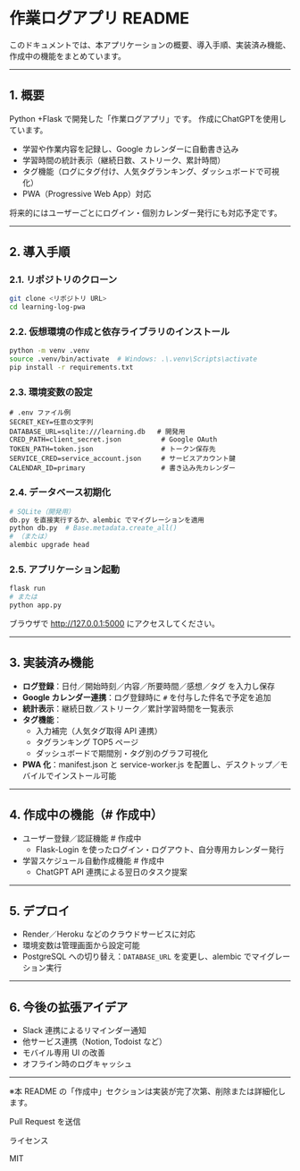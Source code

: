 # 作業ログアプリ README

このドキュメントでは、本アプリケーションの概要、導入手順、実装済み機能、作成中の機能をまとめています。

---

## 1. 概要

Python +Flask で開発した「作業ログアプリ」です。
作成にChatGPTを使用しています。
- 学習や作業内容を記録し、Google カレンダーに自動書き込み
- 学習時間の統計表示（継続日数、ストリーク、累計時間）
- タグ機能（ログにタグ付け、人気タグランキング、ダッシュボードで可視化）
- PWA（Progressive Web App）対応

将来的にはユーザーごとにログイン・個別カレンダー発行にも対応予定です。

---

## 2. 導入手順

### 2.1. リポジトリのクローン
```bash
git clone <リポジトリ URL>
cd learning-log-pwa
```

### 2.2. 仮想環境の作成と依存ライブラリのインストール
```bash
python -m venv .venv
source .venv/bin/activate  # Windows: .\.venv\Scripts\activate
pip install -r requirements.txt
```

### 2.3. 環境変数の設定
```dotenv
# .env ファイル例
SECRET_KEY=任意の文字列
DATABASE_URL=sqlite:///learning.db   # 開発用
CRED_PATH=client_secret.json          # Google OAuth
TOKEN_PATH=token.json                 # トークン保存先
SERVICE_CRED=service_account.json     # サービスアカウント鍵
CALENDAR_ID=primary                   # 書き込み先カレンダー
```

### 2.4. データベース初期化
```bash
# SQLite（開発用）
db.py を直接実行するか、alembic でマイグレーションを適用
python db.py  # Base.metadata.create_all()
# （または）
alembic upgrade head
```

### 2.5. アプリケーション起動
```bash
flask run
# または
python app.py
```
ブラウザで http://127.0.0.1:5000 にアクセスしてください。

---

## 3. 実装済み機能

- **ログ登録**：日付／開始時刻／内容／所要時間／感想／タグ を入力し保存
- **Google カレンダー連携**：ログ登録時に `#` を付与した件名で予定を追加
- **統計表示**：継続日数／ストリーク／累計学習時間を一覧表示
- **タグ機能**：
  - 入力補完（人気タグ取得 API 連携）
  - タグランキング TOP5 ページ
  - ダッシュボードで期間別・タグ別のグラフ可視化
- **PWA 化**：manifest.json と service-worker.js を配置し、デスクトップ／モバイルでインストール可能

---

## 4. 作成中の機能（# 作成中）

- ユーザー登録／認証機能  # 作成中
  - Flask-Login を使ったログイン・ログアウト、自分専用カレンダー発行
- 学習スケジュール自動作成機能  # 作成中
  - ChatGPT API 連携による翌日のタスク提案

---

## 5. デプロイ

- Render／Heroku などのクラウドサービスに対応
- 環境変数は管理画面から設定可能
- PostgreSQL への切り替え：`DATABASE_URL` を変更し、alembic でマイグレーション実行

---

## 6. 今後の拡張アイデア

- Slack 連携によるリマインダー通知
- 他サービス連携（Notion, Todoist など）
- モバイル専用 UI の改善
- オフライン時のログキャッシュ

---

※本 README の「作成中」セクションは実装が完了次第、削除または詳細化します。


Pull Request を送信

ライセンス

MIT

